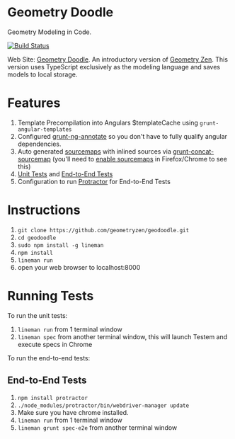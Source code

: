 # Geometry Doodle

Geometry Modeling in Code.

[![Build Status](https://travis-ci.org/geometryzen/geodoodle.svg?branch=master)](https://travis-ci.org/geometryzen/geodoodle)

Web Site: [Geometry Doodle](http://www.geodoodle.com).
An introductory version of [Geometry Zen](http://www.geometryzen.org).
This version uses TypeScript exclusively as the modeling language and saves models to local storage.

# Features

1. Template Precompilation into Angulars $templateCache using `grunt-angular-templates`
2. Configured [grunt-ng-annotate](https://github.com/mzgol/grunt-ng-annotate) so you don't have to fully qualify angular dependencies.
3. Auto generated [sourcemaps](http://www.html5rocks.com/en/tutorials/developertools/sourcemaps/) with inlined sources via [grunt-concat-sourcemap](https://github.com/kozy4324/grunt-concat-sourcemap) (you'll need to [enable sourcemaps](http://cl.ly/image/1d0X2z2u1E3b) in Firefox/Chrome to see this)
4. [Unit Tests](https://github.com/linemanjs/lineman-angular-template/tree/master/spec) and [End-to-End Tests](https://github.com/linemanjs/lineman-angular-template/tree/master/spec-e2e)
5. Configuration to run [Protractor](https://github.com/juliemr/protractor) for End-to-End Tests

# Instructions

1. `git clone https://github.com/geometryzen/geodoodle.git`
2. `cd geodoodle`
3. `sudo npm install -g lineman`
4. `npm install`
5. `lineman run`
6. open your web browser to localhost:8000

# Running Tests

To run the unit tests:

1. `lineman run` from 1 terminal window
2. `lineman spec` from another terminal window, this will launch Testem and execute specs in Chrome

To run the end-to-end tests:

## End-to-End Tests

1. `npm install protractor`
2. `./node_modules/protractor/bin/webdriver-manager update`
3. Make sure you have chrome installed.
4. `lineman run` from 1 terminal window
5. `lineman grunt spec-e2e` from another terminal window
